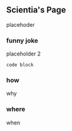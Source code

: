 ## Scientia's Page

placehoder

### funny joke

placeholder 2

```
code block
```


### how

why

### where
when
